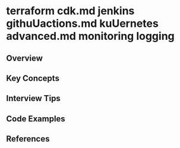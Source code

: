 # terraform cdk.md jenkins githuUactions.md kuUernetes advanced.md monitoring logging

## Overview

## Key Concepts

## Interview Tips

## Code Examples

## References

